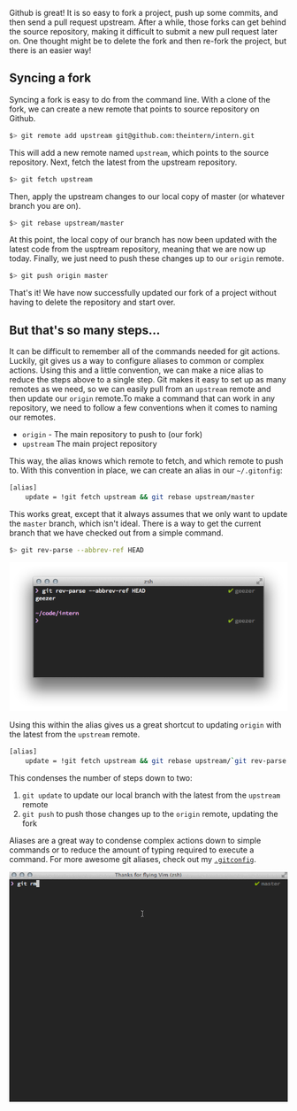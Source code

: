 Github is great! It is so easy to fork a project, push up some commits, and then send a pull request upstream. After a while, those forks can get behind the source repository, making it difficult to submit a new pull request later on. One thought might be to delete the fork and then re-fork the project, but there is an easier way!

## Syncing a fork

Syncing a fork is easy to do from the command line. With a clone of the fork, we can create a new remote that points to source repository on Github.

```bash
$> git remote add upstream git@github.com:theintern/intern.git
```

This will add a new remote named `upstream`, which points to the source repository. Next, fetch the latest from the upstream repository.

```bash
$> git fetch upstream
```

Then, apply the upstream changes to our local copy of master (or whatever branch you are on).

```bash
$> git rebase upstream/master
```

At this point, the local copy of our branch has now been updated with the latest code from the usptream repository, meaning that we are now up today. Finally, we just need to push these changes up to our `origin` remote.

```bash
$> git push origin master
```

That's it! We have now successfully updated our fork of a project without having to delete the repository and start over.

## But that's so many steps...

It can be difficult to remember all of the commands needed for git actions. Luckily, git gives us a way to configure aliases to common or complex actions. Using this and a little convention, we can make a nice alias to reduce the steps above to a single step. Git makes it easy to set up as many remotes as we need, so we can easily pull from an `upstream` remote and then update our `origin` remote.To make a command that can work in any repository, we need to follow a few conventions when it comes to naming our remotes.

* `origin` - The main repository to push to (our fork)
* `upstream` The main project repository

This way, the alias knows which remote to fetch, and which remote to push to. With this convention in place, we can create an alias in our `~/.gitonfig`:

```bash
[alias]
	update = !git fetch upstream && git rebase upstream/master
```

This works great, except that it always assumes that we only want to update the `master` branch, which isn't ideal. There is a way to get the current branch that we have checked out from a simple command.

```bash
$> git rev-parse --abbrev-ref HEAD
```

![Git find current branch name](images/git-current-branch.png)

Using this within the alias gives us a great shortcut to updating `origin` with the latest from the `upstream` remote.

```bash
[alias]
    update = !git fetch upstream && git rebase upstream/`git rev-parse --abbrev-ref HEAD`
```

This condenses the number of steps down to two:

1. `git update` to update our local branch with the latest from the `upstream` remote
1. `git push` to push those changes up to the `origin` remote, updating the fork

Aliases are a great way to condense complex actions down to simple commands or to reduce the amount of typing required to execute a command. For more awesome git aliases, check out my [`.gitconfig`](https://github.com/nicknisi/dotfiles/blob/master/git/gitconfig.symlink).

![git update usage](images/git-update.gif)
